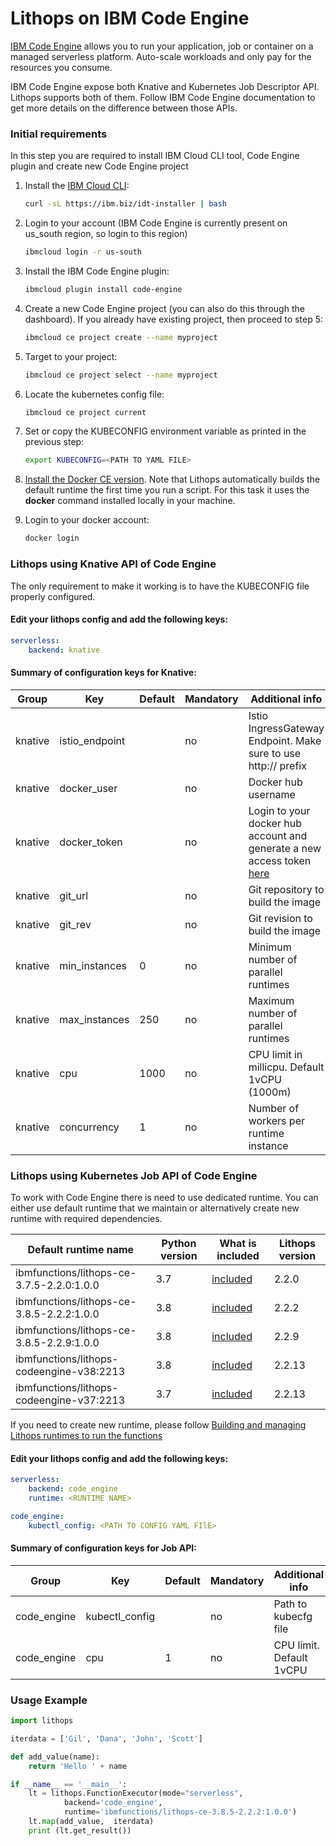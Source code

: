 # Lithops on IBM Code Engine

[IBM Code Engine](https://cloud.ibm.com/codeengine/overview) allows you to run your application, job or container on a managed serverless platform. Auto-scale workloads and only pay for the resources you consume.

IBM Code Engine expose both Knative and Kubernetes Job Descriptor API. Lithops supports both of them. Follow IBM Code Engine documentation to get more details on the difference between those APIs.

###  Initial requirements
In this step you are required to install IBM Cloud CLI tool, Code Engine plugin and create new Code Engine project

1. Install the [IBM Cloud CLI](https://cloud.ibm.com/docs/cli?topic=cli-getting-started):

   ```bash
   curl -sL https://ibm.biz/idt-installer | bash
   ```

2. Login to your account (IBM Code Engine is currently present on us_south region, so login to this region)

   ```bash
   ibmcloud login -r us-south
   ```

3. Install the IBM Code Engine plugin:

   ```bash
   ibmcloud plugin install code-engine
   ```

4. Create a new Code Engine project (you can also do this through the dashboard). If you already have existing project, then proceed to step 5:

   ```bash
   ibmcloud ce project create --name myproject
   ```

5. Target to your project:

   ```bash
   ibmcloud ce project select --name myproject
   ```
   
6. Locate the kubernetes config file:

   ```bash
   ibmcloud ce project current
   ```

7. Set or copy the KUBECONFIG environment variable as printed in the previous step:

   ```bash
   export KUBECONFIG=<PATH TO YAML FILE>
   ```

8. [Install the Docker CE version](https://docs.docker.com/get-docker/).
    Note that Lithops automatically builds the default runtime the first time you run a script. For this task it uses the **docker** command installed locally in your machine.

9. Login to your docker account:
   ```bash
   docker login
   ```

### Lithops using Knative API of Code Engine

The only requirement to make it working is to have the KUBECONFIG file properly configured.


#### Edit your lithops config and add the following keys:

   ```yaml
   serverless:
       backend: knative
   ```

#### Summary of configuration keys for Knative:

|Group|Key|Default|Mandatory|Additional info|
|---|---|---|---|---|
|knative | istio_endpoint | |no | Istio IngressGateway Endpoint. Make sure to use http:// prefix |
|knative | docker_user | |no | Docker hub username |
|knative | docker_token | |no | Login to your docker hub account and generate a new access token [here](https://hub.docker.com/settings/security)|
|knative | git_url | |no | Git repository to build the image |
|knative | git_rev | |no | Git revision to build the image |
|knative | min_instances | 0 |no | Minimum number of parallel runtimes |
|knative | max_instances | 250 |no | Maximum number of parallel runtimes |
|knative | cpu | 1000 |no | CPU limit in millicpu. Default 1vCPU (1000m) |
|knative | concurrency | 1 |no | Number of workers per runtime instance |


### Lithops using Kubernetes Job API of Code Engine

To work with Code Engine there is need to use dedicated runtime. You can either use default runtime that we maintain or alternatively create new runtime with required dependencies.

|Default runtime name| Python version | What is included | Lithops version |
|----|-----|----|-----|
|ibmfunctions/lithops-ce-3.7.5-2.2.0:1.0.0 | 3.7 | [included](../../runtime/code_engine/requirements.txt) | 2.2.0 |
|ibmfunctions/lithops-ce-3.8.5-2.2.2:1.0.0 | 3.8 | [included](../../runtime/code_engine/requirements38.txt) | 2.2.2 |
|ibmfunctions/lithops-ce-3.8.5-2.2.9:1.0.0 | 3.8 | [included](../../runtime/code_engine/requirements38.txt) | 2.2.9 |
|ibmfunctions/lithops-codeengine-v38:2213 | 3.8 | [included](../../runtime/code_engine/requirements38.txt) | 2.2.13 |
|ibmfunctions/lithops-codeengine-v37:2213 | 3.7 | [included](../../runtime/code_engine/requirements.txt) | 2.2.13 |

If you need to create new runtime, please follow [Building and managing Lithops runtimes to run the functions](../../runtime/)


#### Edit your lithops config and add the following keys:

   ```yaml
   serverless:
       backend: code_engine
       runtime: <RUNTIME NAME>

   code_engine:
       kubectl_config: <PATH TO CONFIG YAML FIlE>
   ```

#### Summary of configuration keys for Job API:

|Group|Key|Default|Mandatory|Additional info|
|---|---|---|---|---|
|code_engine | kubectl_config  |  |no | Path to kubecfg file |
|code_engine | cpu | 1 |no | CPU limit. Default 1vCPU |

### Usage Example

```python
import lithops

iterdata = ['Gil', 'Dana', 'John', 'Scott']

def add_value(name):
    return 'Hello ' + name

if __name__ == '__main__':
    lt = lithops.FunctionExecutor(mode="serverless",
            backend='code_engine',
            runtime='ibmfunctions/lithops-ce-3.8.5-2.2.2:1.0.0')
    lt.map(add_value,  iterdata)
    print (lt.get_result())
```
